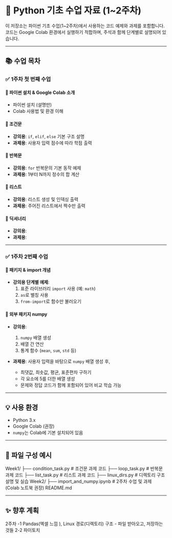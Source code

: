 # 🐍 Python 기초 수업 자료 (1~2주차)

이 저장소는 파이썬 기초 수업(1~2주차)에서 사용하는 코드 예제와 과제를 포함합니다.  
코드는 Google Colab 환경에서 실행하기 적합하며, 주석과 함께 단계별로 설명되어 있습니다.

---

## 📚 수업 목차

### ✅ 1주차 첫 번째 수업
#### 📌 파이썬 설치 & Google Colab 소개
- 파이썬 설치 (설명만)
- Colab 사용법 및 환경 이해

#### 📌 조건문
- **강의용**: `if`, `elif`, `else` 기본 구조 설명
- **과제용**: 사용자 입력 점수에 따라 학점 출력

#### 📌 반복문
- **강의용**: `for` 반복문의 기본 동작 예제
- **과제용**: 1부터 N까지 정수의 합 계산

#### 📌 리스트
- **강의용**: 리스트 생성 및 인덱싱 출력
- **과제용**: 주어진 리스트에서 짝수만 출력

#### 📌 딕셔너리
- **강의용**: 
- **과제용**:

  
---

### ✅ 1주차 2번째 수업
#### 📌 패키지 & import 개념
- **강의용 단계별 예제**:
  1. 표준 라이브러리 `import` 사용 (예: `math`)
  2. `as`로 별칭 사용
  3. `from-import`로 함수만 불러오기

#### 📌 외부 패키지 numpy
- **강의용**:
  1. `numpy` 배열 생성
  2. 배열 간 연산
  3. 통계 함수 (`mean`, `sum`, `std` 등)

- **과제용**:
  사용자 입력을 바탕으로 `numpy` 배열 생성 후,
  - 최댓값, 최솟값, 평균, 표준편차 구하기
  - 각 요소에 5를 더한 배열 생성
  - 문제와 정답 코드가 함께 포함되어 있어 비교 학습 가능
 


---

## 💡 사용 환경
- Python 3.x
- Google Colab (권장)
- `numpy`는 Colab에 기본 설치되어 있음

---

## 📂 파일 구성 예시

Week1/
├── condition_task.py # 조건문 과제 코드
├── loop_task.py # 반복문 과제 코드
├── list_task.py # 리스트 과제 코드
├── linux_dirs.py # 디렉토리 구조 설명 및 실습
Week2/
├── import_and_numpy.ipynb # 2주차 수업 및 과제 (Colab 노트북 권장)
README.md

---

## ✨ 향후 계획
2주차 -1 Pandas(엑셀 느낌 ), Linux 경로(디렉토리) 구조 - 파일 받아오고, 저장하는 것들
2-2 파이토치 
